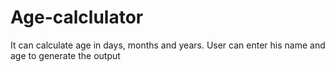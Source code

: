 # Age-calclulator
 It can calculate age in days, months and years.
 User can enter his name and age to generate the output

